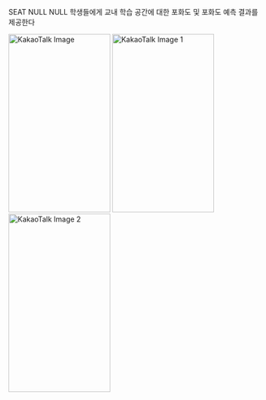 SEAT NULL NULL
학생들에게 교내 학습 공간에 대한 포화도 및 포화도 예측 결과를 제공한다

<img src="https://github.com/user-attachments/assets/9231c833-1389-46ce-8e9a-04f67739b05b" alt="KakaoTalk Image" width="200" height="350" />

<img src="https://github.com/user-attachments/assets/d89adb25-7564-4fb2-bcc1-d127ef96934e" alt="KakaoTalk Image 1" width="200" height="350" />

<img src="https://github.com/user-attachments/assets/9ac96d6f-b769-4190-b06f-38b17a5b47fc" alt="KakaoTalk Image 2" width="200" height="350" />
